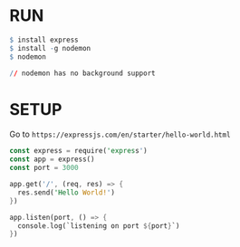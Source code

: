 # RUN 
```q
$ install express
$ install -g nodemon
$ nodemon

// nodemon has no background support
```
# SETUP
Go to `https://expressjs.com/en/starter/hello-world.html`
```rs
const express = require('express')
const app = express()
const port = 3000

app.get('/', (req, res) => {
  res.send('Hello World!')
})

app.listen(port, () => {
  console.log(`listening on port ${port}`)
})
```
